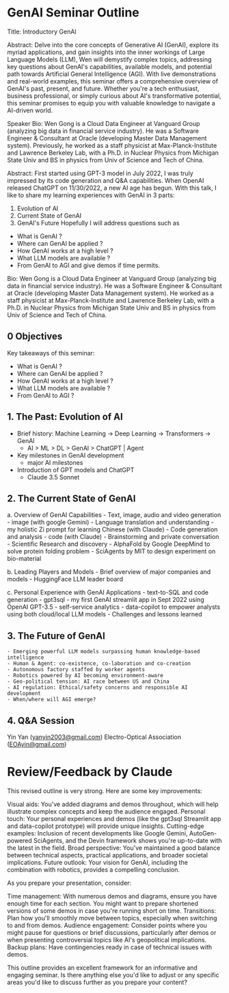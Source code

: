 # GenAI Seminar Outline 

Title: 
Introductory GenAI

Abstract:
Delve into the core concepts of Generative AI (GenAI), explore its myriad applications, and gain insights into the inner workings of Large Language Models (LLM), Wen will demystify complex topics, addressing key questions about GenAI's capabilities, available models, and potential path towards Artificial General Intelligence (AGI). With live demonstrations and real-world examples, this seminar offers a comprehensive overview of GenAI's past, present, and future. Whether you're a tech enthusiast, business professional, or simply curious about AI's transformative potential, this seminar promises to equip you with valuable knowledge to navigate a AI-driven world.

Speaker Bio: 
Wen Gong is a Cloud Data Engineer at Vanguard Group (analyzing big data in financial service industry).
He was a Software Engineer & Consultant at Oracle (developing Master Data Management system).
Previously, he worked as a staff physicist at Max-Planck-Institute and Lawrence Berkeley Lab, with a Ph.D. in Nuclear Physics from Michigan State Univ
and BS in physics from Univ of Science and Tech of China.

Abstract:
First started using GPT-3 model in July 2022, I was truly impressed by its code generation and Q&A capabilities. 
When OpenAI released ChatGPT on 11/30/2022, a new AI age has begun.
With this talk, I like to share my learning experiences with GenAI in 3 parts:
1. Evolution of AI
2. Current State of GenAI
3. GenAI's Future
Hopefully I will address questions such as
- What is GenAI ?
- Where can GenAI be applied ?
- How GenAI works at a high level ?
- What LLM models are available ?
- From GenAI to AGI
and give demos if time permits.

Bio: 
Wen Gong is a Cloud Data Engineer at Vanguard Group (analyzing big data in financial service industry).
He was a Software Engineer & Consultant at Oracle (developing Master Data Management system).
He worked as a staff physicist at Max-Planck-Institute and Lawrence Berkeley Lab, with a Ph.D. in Nuclear Physics from Michigan State Univ
and BS in physics from Univ of Science and Tech of China.



## 0 Objectives
Key takeaways of this seminar:

- What is GenAI ?
- Where can GenAI be applied ?
- How GenAI works at a high level ?
- What LLM models are available ?
- From GenAI to AGI ?

## 1. The Past: Evolution of AI
   - Brief history: Machine Learning → Deep Learning → Transformers → GenAI
     - <DIAGRAM> AI > ML > DL > GenAI > ChatGPT | Agent
   - Key milestones in GenAI development
     - <DIAGRAM> major AI milestones
   - Introduction of GPT models and ChatGPT
     - <DEMO> Claude 3.5 Sonnet

## 2. The Current State of GenAI
   a. Overview of GenAI Capabilities
      - Text, image, audio and video generation
        - <DEMO> image (with google Gemini)
      - Language translation and understanding
        - <DEMO> my holistic Zi prompt for learning Chinese (with Claude)
      - Code generation and analysis
        - <DEMO> code (with Claude)
      - Brainstorming and private conversation
      - Scientific Research and discovery
        - AlphaFold by Google DeepMind to solve protein folding problem
        - SciAgents by MIT to design experiment on bio-material

   b. Leading Players and Models
      - Brief overview of major companies and models
        - <DIAGRAM> HuggingFace LLM leader board

   c. Personal Experience with GenAI Applications
      - text-to-SQL and code generation
        - <DEMO> gpt3sql - my first GenAI streamlit app in Sept 2022 using OpenAI GPT-3.5
      - self-service analytics
        - <DEMO> data-copilot to empower analysts using both cloud/local LLM models
      - Challenges and lessons learned

## 3. The Future of GenAI
    - Emerging powerful LLM models surpassing human knowledge-based intelligence
    - Human & Agent: co-existence, co-laboration and co-creation
    - Autonomous factory staffed by worker agents
    - Robotics powered by AI becoming environment-aware
    - Geo-political tension: AI race between US and China
    - AI regulation: Ethical/safety concerns and responsible AI development
    - When/where will AGI emerge?

## 4. Q&A Session


Yin Yan (yanyin2003@gmail.com)
Electro-Optical Association (EOAyin@gmail.com)


# Review/Feedback by Claude

This revised outline is very strong. Here are some key improvements:

Visual aids: You've added diagrams and demos throughout, which will help illustrate complex concepts and keep the audience engaged.
Personal touch: Your personal experiences and demos (like the gpt3sql Streamlit app and data-copilot prototype) will provide unique insights.
Cutting-edge examples: Inclusion of recent developments like Google Gemini, AutoGen-powered SciAgents, and the Devin framework shows you're up-to-date with the latest in the field.
Broad perspective: You've maintained a good balance between technical aspects, practical applications, and broader societal implications.
Future outlook: Your vision for GenAI, including the combination with robotics, provides a compelling conclusion.

As you prepare your presentation, consider:

Time management: With numerous demos and diagrams, ensure you have enough time for each section. You might want to prepare shortened versions of some demos in case you're running short on time.
Transitions: Plan how you'll smoothly move between topics, especially when switching to and from demos.
Audience engagement: Consider points where you might pause for questions or brief discussions, particularly after demos or when presenting controversial topics like AI's geopolitical implications.
Backup plans: Have contingencies ready in case of technical issues with demos.

This outline provides an excellent framework for an informative and engaging seminar. Is there anything else you'd like to adjust or any specific areas you'd like to discuss further as you prepare your content?